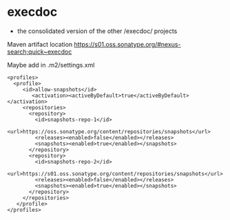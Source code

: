 # execdoc

- the consolidated version of the other /execdoc/ projects

Maven artifact location https://s01.oss.sonatype.org/#nexus-search;quick~execdoc

Maybe add in .m2/settings.xml

    <profiles>
      <profile>
         <id>allow-snapshots</id>
            <activation><activeByDefault>true</activeByDefault></activation>
         <repositories>
           <repository>
             <id>snapshots-repo-1</id>
             <url>https://oss.sonatype.org/content/repositories/snapshots</url>
             <releases><enabled>false</enabled></releases>
             <snapshots><enabled>true</enabled></snapshots>
           </repository>
           <repository>
             <id>snapshots-repo-2</id>
             <url>https://s01.oss.sonatype.org/content/repositories/snapshots</url>
             <releases><enabled>false</enabled></releases>
             <snapshots><enabled>true</enabled></snapshots>
           </repository>
         </repositories>
       </profile>
    </profiles>
